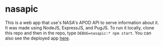 # nasapic

This is a web app that use's NASA's APOD API to serve information about it.
It was made using NodeJS, ExpressJS, and PugJS. To run it locally, clone this
repo and then in the repo, type `DEBUG=nasapic:* npm start`. You can also see
the deployed app [here](https://tamjazad-nasapic.glitch.me).
